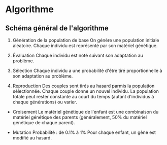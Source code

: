# Algorithme
## Schéma général de l'algorithme

1. Génération de la population de base
On génère une population initiale aléatoire. Chaque individu est représenté par son matériel génétique.

2. Évaluation
Chaque individu est noté suivant son adaptation au problème.

3. Sélection
Chaque individu a une probabilité d'être tiré proportionnelle à son adaptation au problème.

4. Reproduction
Des couples sont tirés au hasard parmis la population sélectionnée. Chaque couple donne un nouvel individu.
La population totale peut rester constante au court du temps (autant d'individus à chaque générations) ou varier.

 * Croisement
Le matériel génétique de l'enfant est une combinaison du matériel génétique des parents
(généralement, 50% du matériel génétique de chaque parent).

 * Mutation
Probabilité : de 0.1% à 1%
Pour chaque enfant, un gène est modifié au hasard.
